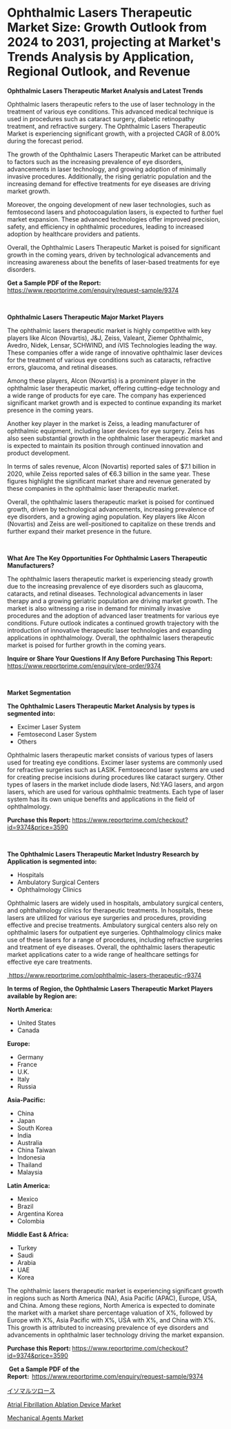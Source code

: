 <p><h1>Ophthalmic Lasers Therapeutic Market Size: Growth Outlook from 2024 to 2031, projecting at Market's Trends Analysis by Application, Regional Outlook, and Revenue</h1></p><p><strong>Ophthalmic Lasers Therapeutic Market Analysis and Latest Trends</strong></p>
<p><p>Ophthalmic lasers therapeutic refers to the use of laser technology in the treatment of various eye conditions. This advanced medical technique is used in procedures such as cataract surgery, diabetic retinopathy treatment, and refractive surgery. The Ophthalmic Lasers Therapeutic Market is experiencing significant growth, with a projected CAGR of 8.00% during the forecast period.</p><p>The growth of the Ophthalmic Lasers Therapeutic Market can be attributed to factors such as the increasing prevalence of eye disorders, advancements in laser technology, and growing adoption of minimally invasive procedures. Additionally, the rising geriatric population and the increasing demand for effective treatments for eye diseases are driving market growth.</p><p>Moreover, the ongoing development of new laser technologies, such as femtosecond lasers and photocoagulation lasers, is expected to further fuel market expansion. These advanced technologies offer improved precision, safety, and efficiency in ophthalmic procedures, leading to increased adoption by healthcare providers and patients.</p><p>Overall, the Ophthalmic Lasers Therapeutic Market is poised for significant growth in the coming years, driven by technological advancements and increasing awareness about the benefits of laser-based treatments for eye disorders.</p></p>
<p><strong>Get a Sample PDF of the Report:&nbsp;</strong> <a href="https://www.reportprime.com/enquiry/request-sample/9374">https://www.reportprime.com/enquiry/request-sample/9374</a></p>
<p>&nbsp;</p>
<p><strong>Ophthalmic Lasers Therapeutic Major Market Players</strong></p>
<p><p>The ophthalmic lasers therapeutic market is highly competitive with key players like Alcon (Novartis), J&J, Zeiss, Valeant, Ziemer Ophthalmic, Avedro, Nidek, Lensar, SCHWIND, and iVIS Technologies leading the way. These companies offer a wide range of innovative ophthalmic laser devices for the treatment of various eye conditions such as cataracts, refractive errors, glaucoma, and retinal diseases.</p><p>Among these players, Alcon (Novartis) is a prominent player in the ophthalmic laser therapeutic market, offering cutting-edge technology and a wide range of products for eye care. The company has experienced significant market growth and is expected to continue expanding its market presence in the coming years.</p><p>Another key player in the market is Zeiss, a leading manufacturer of ophthalmic equipment, including laser devices for eye surgery. Zeiss has also seen substantial growth in the ophthalmic laser therapeutic market and is expected to maintain its position through continued innovation and product development.</p><p>In terms of sales revenue, Alcon (Novartis) reported sales of $7.1 billion in 2020, while Zeiss reported sales of €6.3 billion in the same year. These figures highlight the significant market share and revenue generated by these companies in the ophthalmic laser therapeutic market.</p><p>Overall, the ophthalmic lasers therapeutic market is poised for continued growth, driven by technological advancements, increasing prevalence of eye disorders, and a growing aging population. Key players like Alcon (Novartis) and Zeiss are well-positioned to capitalize on these trends and further expand their market presence in the future.</p></p>
<p>&nbsp;</p>
<p><strong>What Are The Key Opportunities For Ophthalmic Lasers Therapeutic Manufacturers?</strong></p>
<p><p>The ophthalmic lasers therapeutic market is experiencing steady growth due to the increasing prevalence of eye disorders such as glaucoma, cataracts, and retinal diseases. Technological advancements in laser therapy and a growing geriatric population are driving market growth. The market is also witnessing a rise in demand for minimally invasive procedures and the adoption of advanced laser treatments for various eye conditions. Future outlook indicates a continued growth trajectory with the introduction of innovative therapeutic laser technologies and expanding applications in ophthalmology. Overall, the ophthalmic lasers therapeutic market is poised for further growth in the coming years.</p></p>
<p><strong>Inquire or Share Your Questions If Any Before Purchasing This Report:</strong> <a href="https://www.reportprime.com/enquiry/pre-order/9374">https://www.reportprime.com/enquiry/pre-order/9374</a></p>
<p>&nbsp;</p>
<p><strong>Market Segmentation</strong></p>
<p><strong>The Ophthalmic Lasers Therapeutic Market Analysis by types is segmented into:</strong></p>
<p><ul><li>Excimer Laser System</li><li>Femtosecond Laser System</li><li>Others</li></ul></p>
<p><p>Ophthalmic lasers therapeutic market consists of various types of lasers used for treating eye conditions. Excimer laser systems are commonly used for refractive surgeries such as LASIK. Femtosecond laser systems are used for creating precise incisions during procedures like cataract surgery. Other types of lasers in the market include diode lasers, Nd:YAG lasers, and argon lasers, which are used for various ophthalmic treatments. Each type of laser system has its own unique benefits and applications in the field of ophthalmology.</p></p>
<p><strong>Purchase this Report:&nbsp;</strong><a href="https://www.reportprime.com/checkout?id=9374&price=3590">https://www.reportprime.com/checkout?id=9374&price=3590</a></p>
<p>&nbsp;</p>
<p><strong>The Ophthalmic Lasers Therapeutic Market Industry Research by Application is segmented into:</strong></p>
<p><ul><li>Hospitals</li><li>Ambulatory Surgical Centers</li><li>Ophthalmology Clinics</li></ul></p>
<p><p>Ophthalmic lasers are widely used in hospitals, ambulatory surgical centers, and ophthalmology clinics for therapeutic treatments. In hospitals, these lasers are utilized for various eye surgeries and procedures, providing effective and precise treatments. Ambulatory surgical centers also rely on ophthalmic lasers for outpatient eye surgeries. Ophthalmology clinics make use of these lasers for a range of procedures, including refractive surgeries and treatment of eye diseases. Overall, the ophthalmic lasers therapeutic market applications cater to a wide range of healthcare settings for effective eye care treatments.</p></p>
<p><a href="https://www.reportprime.com/ophthalmic-lasers-therapeutic-r9374">&nbsp;https://www.reportprime.com/ophthalmic-lasers-therapeutic-r9374</a></p>
<p><strong>In terms of Region, the Ophthalmic Lasers Therapeutic Market Players available by Region are:</strong></p>
<p>
    <p> <strong> North America: </strong>
        <ul>
            <li>United States</li>
            <li>Canada</li>
        </ul>
        </p> 
    <p> <strong> Europe: </strong>
        <ul>
            <li>Germany</li>
            <li>France</li>
            <li>U.K.</li>
            <li>Italy</li>
            <li>Russia</li>
        </ul>
        </p> 
    <p> <strong> Asia-Pacific: </strong>
        <ul>
            <li>China</li>
            <li>Japan</li>
            <li>South Korea</li>
            <li>India</li>
            <li>Australia</li>
            <li>China Taiwan</li>
            <li>Indonesia</li>
            <li>Thailand</li>
            <li>Malaysia</li>
        </ul>
        </p> 
    <p> <strong> Latin America: </strong>
        <ul>
            <li>Mexico</li>
            <li>Brazil</li>
            <li>Argentina Korea</li>
            <li>Colombia</li>
        </ul>
        </p> 
    <p> <strong> Middle East & Africa: </strong>
        <ul>
            <li>Turkey</li>
            <li>Saudi</li>
            <li>Arabia</li>
            <li>UAE</li>
            <li>Korea</li>
        </ul>
    </p>
    </p>
<p><p>The ophthalmic lasers therapeutic market is experiencing significant growth in regions such as North America (NA), Asia Pacific (APAC), Europe, USA, and China. Among these regions, North America is expected to dominate the market with a market share percentage valuation of X%, followed by Europe with X%, Asia Pacific with X%, USA with X%, and China with X%. This growth is attributed to increasing prevalence of eye disorders and advancements in ophthalmic laser technology driving the market expansion.</p></p>
<p><strong>Purchase this Report: </strong><a href="https://www.reportprime.com/checkout?id=9374&price=3590">https://www.reportprime.com/checkout?id=9374&price=3590</a></p>
<p>&nbsp;<strong>Get a Sample PDF of the Report:&nbsp;&nbsp;</strong><a href="https://www.reportprime.com/enquiry/request-sample/9374">https://www.reportprime.com/enquiry/request-sample/9374</a></p>
<p><strong></strong></p>
<p><p><a href="https://github.com/avbqbctihcbe2/Market-Research-Report-List-1/blob/main/895740635495.md">イソマルツロース</a></p><p><a href="https://github.com/dimitrishawkinswaynenp91rgz/Market-Research-Report-List-2/blob/main/atrial-fibrillation-ablation-device-market.md">Atrial Fibrillation Ablation Device Market</a></p><p><a href="https://github.com/changoleonlaverguenzanoexiste/Market-Research-Report-List-2/blob/main/mechanical-agents-market.md">Mechanical Agents Market</a></p></p>